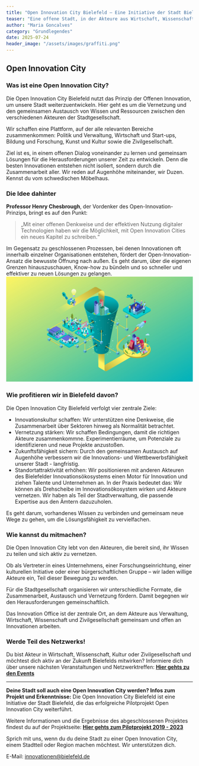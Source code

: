 ```yaml
---
title: "Open Innovation City Bielefeld – Eine Initiative der Stadt Bielefeld"
teaser: "Eine offene Stadt, in der Akteure aus Wirtschaft, Wissenschaft, Politik und Zivilgesellschaft gemeinsam die Zukunft gestalten."
author: "Maria Goncalves"
category: "Grundlegendes"
date: 2025-07-24
header_image: "/assets/images/graffiti.png"
---
```


## Open Innovation City

### Was ist eine Open Innovation City?

Die Open Innovation City Bielefeld nutzt das Prinzip der Offenen Innovation, um unsere Stadt weiterzuentwickeln. Hier geht es um die Vernetzung und den gemeinsamen Austausch von Wissen und Ressourcen zwischen den verschiedenen Akteuren der Stadtgesellschaft. 

Wir schaffen eine Plattform, auf der alle relevanten Bereiche zusammenkommen: Politik und Verwaltung, Wirtschaft und Start-ups, Bildung und Forschung, Kunst und Kultur sowie die Zivilgesellschaft. 

Ziel ist es, in einem offenen Dialog voneinander zu lernen und gemeinsam Lösungen für die Herausforderungen unserer Zeit zu entwickeln. Denn die besten Innovationen entstehen nicht isoliert, sondern durch die Zusammenarbeit aller.
Wir reden auf Augenhöhe miteinander, wir Duzen. Kennst du vom schwedischen Möbelhaus.

### Die Idee dahinter

**Professor Henry Chesbrough**, der Vordenker des Open-Innovation-Prinzips, bringt es auf den Punkt: 
>„Mit einer offenen Denkweise und der effektiven Nutzung digitaler Technologien haben wir die Möglichkeit, mit Open Innovation Cities ein neues Kapitel zu schreiben.“

Im Gegensatz zu geschlossenen Prozessen, bei denen Innovationen oft innerhalb einzelner Organisationen entstehen, fördert der Open-Innovation-Ansatz die bewusste Öffnung nach außen. Es geht darum, über die eigenen Grenzen hinauszuschauen, Know-how zu bündeln und so schneller und effektiver zu neuen Lösungen zu gelangen.
![Darstellung des Open Innovation City Funnels](/assets/images/OIC_Funnel_1920x1080.jpg "Open Innovation City Funnel")

### Wie profitieren wir in Bielefeld davon?

Die Open Innovation City Bielefeld verfolgt vier zentrale Ziele:
-	Innovationskultur schaffen: Wir unterstützen eine Denkweise, die Zusammenarbeit über Sektoren hinweg als Normalität betrachtet.
-	Vernetzung stärken: Wir schaffen Bedingungen, damit die richtigen Akteure zusammenkommne. Experimentierräume, um Potenziale zu identifizieren und neue Projekte anzustoßen.
-	Zukunftsfähigkeit sichern: Durch den gemeinsamen Austausch auf Augenhöhe verbessern wir die Innovations- und Wettbewerbsfähigkeit unserer Stadt - langfristig.
-	Standortattraktivität erhöhen: Wir positionieren mit anderen Akteuren des Bielefelder Innovationsökosystems einen Motor für Innovation und ziehen Talente und Unternehmen an.
In der Praxis bedeutet das: Wir können als Drehscheibe im Innovationsökosystem wirken und Akteure vernetzen. Wir haben als Teil der Stadtverwaltung, die passende Expertise aus den Ämtern dazuzuholen.

Es geht darum, vorhandenes Wissen zu verbinden und gemeinsam neue Wege zu gehen, um die Lösungsfähigkeit zu vervielfachen.

### Wie kannst du mitmachen?

Die Open Innovation City lebt von den Akteuren, die bereit sind, ihr Wissen zu teilen und sich aktiv zu vernetzen. 

Ob als Vertreter:in eines Unternehmens, einer Forschungseinrichtung, einer kulturellen Initiative oder einer bürgerschaftlichen Gruppe – wir laden willige Akteure ein, Teil dieser Bewegung zu werden.

Für die Stadtgesellschaft organisieren wir unterschiedliche Formate, die Zusammenarbeit, Austausch und Vernetzung fördern. Damit begegnen wir den Herausforderungen gemeinschaftlich.

Das Innovation Office ist der zentrale Ort, an dem Akteure aus Verwaltung, Wirtschaft, Wissenschaft und Zivilgesellschaft gemeinsam und offen an Innovationen arbeiten.

### Werde Teil des Netzwerks!

Du bist Akteur in Wirtschaft, Wissenschaft, Kultur oder Zivilgesellschaft und möchtest dich aktiv an der Zukunft Bielefelds mitwirken? 
Informiere dich über unsere nächsten Veranstaltungen und Netzwerktreffen: **[Hier gehts zu den Events](https://oic-bielefeld.de/#events)**

---

**Deine Stadt soll auch eine Open Innovation City werden? Infos zum Projekt und Erkenntnisse:** Die Open Innovation City Bielefeld ist eine Initiative der Stadt Bielefeld, die das erfolgreiche Pilotprojekt Open Innovation City weiterführt. 

Weitere Informationen und die Ergebnisse des abgeschlossenen Projektes findest du auf der Projektseite: **[Hier gehts zum Pilotprojekt 2019 - 2023](https://oic-projekt.de)**

Sprich mit uns, wenn du du deine Stadt zu einer Open Innovation City, einem Stadtteil oder Region machen möchtest. Wir unterstützen dich.

E-Mail: <innovationen@bielefeld.de> 
